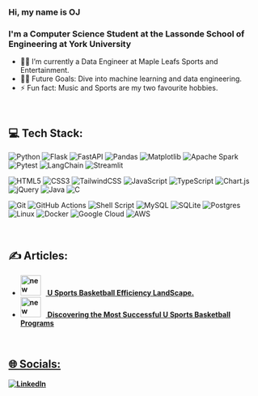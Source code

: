 ### Hi, my name is OJ

### I'm a Computer Science Student at the Lassonde School of Engineering at York University

- 👨‍💻 I’m currently a Data Engineer at Maple Leafs Sports and Entertainment.
- 💪🏼 Future Goals: Dive into machine learning and data engineering.
- ⚡ Fun fact: Music and Sports are my two favourite hobbies.

<br>

## 💻 Tech Stack:

![Python](https://img.shields.io/badge/python-3670A0?style=plastic&logo=python&logoColor=ffdd54)
![Flask](https://img.shields.io/badge/flask-%23000.svg?style=plastic&logo=flask&logoColor=white)
![FastAPI](https://img.shields.io/badge/FastAPI-005571?style=plastic&logo=fastapi)
![Pandas](https://img.shields.io/badge/pandas-%23150458.svg?style=plastic&logo=pandas&logoColor=white) 
![Matplotlib](https://img.shields.io/badge/Matplotlib-%23ffffff.svg?style=plastic&logo=Matplotlib&logoColor=black)
![Apache Spark](https://img.shields.io/badge/Apache%20Spark-FDEE21?style=plastic&logo=apachespark&logoColor=black)
![Pytest](https://img.shields.io/badge/pytest-3670A0?style=plastic&logo=pytest&logoColor=ffdd50)
![LangChain](https://img.shields.io/badge/langchain-1c3c3c?style=plastic&logo=langchain&logoColor=white)
![Streamlit](https://img.shields.io/badge/streamlit-F0FFFE?style=plastic&logo=streamlit&logoColor=ff4b4b)


![HTML5](https://img.shields.io/badge/html5-%23E34F26.svg?style=plastic&logo=html5&logoColor=white)
![CSS3](https://img.shields.io/badge/css3-%231572B6.svg?style=plastic&logo=css3&logoColor=white)
![TailwindCSS](https://img.shields.io/badge/tailwindcss-%2338B2AC.svg?style=plastic&logo=tailwind-css&logoColor=white) 
![JavaScript](https://img.shields.io/badge/javascript-%23323330.svg?style=plastic&logo=javascript&logoColor=%23F7DF1E)
![TypeScript](https://img.shields.io/badge/typescript-%23007ACC.svg?style=plastic&logo=typescript&logoColor=white)
![Chart.js](https://img.shields.io/badge/chart.js-F5788D.svg?style=plastic&logo=chart.js&logoColor=white)
![jQuery](https://img.shields.io/badge/jquery-%230769AD.svg?style=plastic&logo=jquery&logoColor=white)
![Java](https://img.shields.io/badge/java-%23ED8B00.svg?style=plastic&logo=openjdk&logoColor=white) 
![C](https://img.shields.io/badge/c-%2300599C.svg?style=plastic&logo=c&logoColor=white) 


![Git](https://img.shields.io/badge/git-%23F05033.svg?style=plastic&logo=git&logoColor=white)
![GitHub Actions](https://img.shields.io/badge/github%20actions-%232671E5.svg?style=plastic&logo=githubactions&logoColor=white)
![Shell Script](https://img.shields.io/badge/shell_script-%23121011.svg?style=plastic&logo=gnu-bash&logoColor=white)
![MySQL](https://img.shields.io/badge/mysql-%2300000f.svg?style=plastic&logo=mysql&logoColor=white) 
![SQLite](https://img.shields.io/badge/sqlite-%2307405e.svg?style=plastic&logo=sqlite&logoColor=white) 
![Postgres](https://img.shields.io/badge/postgres-%23316192.svg?style=plastic&logo=postgresql&logoColor=white)
![Linux](https://img.shields.io/badge/Linux-FCC624?style=plastic&logo=linux&logoColor=white)
![Docker](https://img.shields.io/badge/docker-%230db7ed.svg?style=plastic&logo=docker&logoColor=white)
![Google Cloud](https://img.shields.io/badge/GoogleCloud-%234285F4.svg?style=plastic&logo=google-cloud&logoColor=white) 
![AWS](https://img.shields.io/badge/aws-%23FF9900.svg?style=plastic&logo=amazonwebservices&logoColor=white)



<br>

## ✍️ Articles:
<ul>
  <li><a href="https://www.linkedin.com/pulse/data-visualization-storytelling-my-data-driven-canada-oj-adeyemi-nyqcf/"><b><img src="https://media.licdn.com/dms/image/D4D12AQHWg6cikfGtPA/article-cover_image-shrink_720_1280/0/1708526161034?e=2147483647&v=beta&t=VvjJQ4tJbUBjim3GXfKjazGkdoIL8p3oSGmC4zli_Yo" width="40" alt="new" style="margin-right: 10px;"/> U Sports Basketball Efficiency LandScape.</i></li>
    
  <li><a href="https://www.linkedin.com/pulse/unveiling-dominance-discovering-most-successful-u-sports-oj-adeyemi-7doic/"><b><img src="https://media.licdn.com/dms/image/D5612AQFyDHThjLShyw/article-cover_image-shrink_720_1280/0/1710795082077?e=1724889600&v=beta&t=jb6Fi8qkaOwSNrHT4S5C8UvNSSlwZIzVc5-ONvOBykw"  width="40" alt="new" style="margin-right: 10px;"/> Discovering the Most Successful U Sports Basketball Programs</i></li>
</ul>

<br>

## 🌐 Socials:
[![LinkedIn](https://img.shields.io/badge/LinkedIn-%230077B5.svg?logo=linkedin&logoColor=white)](https://linkedin.com/in/oj-adeyemi) 

